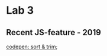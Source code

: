 # Lab 3
## Recent JS-feature - 2019

[codepen: sort & trim](https://codepen.io/ellendeveth/pen/YzEBBYO?editors=1111); 
